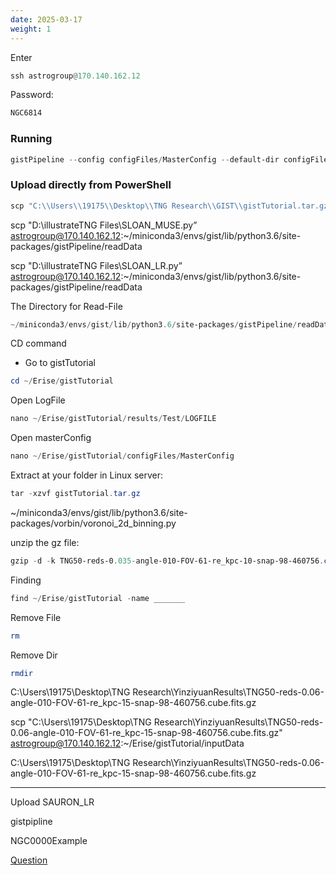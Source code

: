 ```yaml
---
date: 2025-03-17
weight: 1
---
```


Enter

```python
ssh astrogroup@170.140.162.12
```

Password: 

```powershell
NGC6814
```

### **Running**

```powershell
gistPipeline --config configFiles/MasterConfig --default-dir configFiles/defaultDir
```

### Upload directly from PowerShell

```powershell
scp "C:\\Users\\19175\\Desktop\\TNG Research\\GIST\\gistTutorial.tar.gz" astrogroup@170.140.162.12:~/Erise/
```

scp "D:\illustrateTNG Files\SLOAN_MUSE.py” [astrogroup@170.140.162.12](mailto:astrogroup@170.140.162.12):~/miniconda3/envs/gist/lib/python3.6/site-packages/gistPipeline/readData

scp "D:\illustrateTNG Files\SLOAN_LR.py” [astrogroup@170.140.162.12](mailto:astrogroup@170.140.162.12):~/miniconda3/envs/gist/lib/python3.6/site-packages/gistPipeline/readData

The Directory for Read-File

```powershell
~/miniconda3/envs/gist/lib/python3.6/site-packages/gistPipeline/readData
```

CD command

- Go to gistTutorial

```powershell
cd ~/Erise/gistTutorial
```


Open LogFile

```powershell
nano ~/Erise/gistTutorial/results/Test/LOGFILE
```

Open masterConfig

```powershell
nano ~/Erise/gistTutorial/configFiles/MasterConfig
```

Extract at your folder in Linux server:

```powershell
tar -xzvf gistTutorial.tar.gz
```

~/miniconda3/envs/gist/lib/python3.6/site-packages/vorbin/voronoi_2d_binning.py

unzip the gz file:

```powershell
gzip -d -k TNG50-reds-0.035-angle-010-FOV-61-re_kpc-10-snap-98-460756.cube.fits.gz
```

Finding

```python
find ~/Erise/gistTutorial -name _______
```

Remove File

```powershell
rm
```

Remove Dir

```powershell
rmdir
```

C:\Users\19175\Desktop\TNG Research\YinziyuanResults\TNG50-reds-0.06-angle-010-FOV-61-re_kpc-15-snap-98-460756.cube.fits.gz

scp "C:\Users\19175\Desktop\TNG Research\YinziyuanResults\TNG50-reds-0.06-angle-010-FOV-61-re_kpc-15-snap-98-460756.cube.fits.gz" [astrogroup@170.140.162.12](mailto:astrogroup@170.140.162.12):~/Erise/gistTutorial/inputData

C:\Users\19175\Desktop\TNG Research\YinziyuanResults\TNG50-reds-0.06-angle-010-FOV-61-re_kpc-15-snap-98-460756.cube.fits.gz

***

Upload SAURON_LR

gistpipline

NGC0000Example

[Question](https://www.notion.so/Question-19c1ca1b1bf980a18f7ce73717a48065?pvs=21)